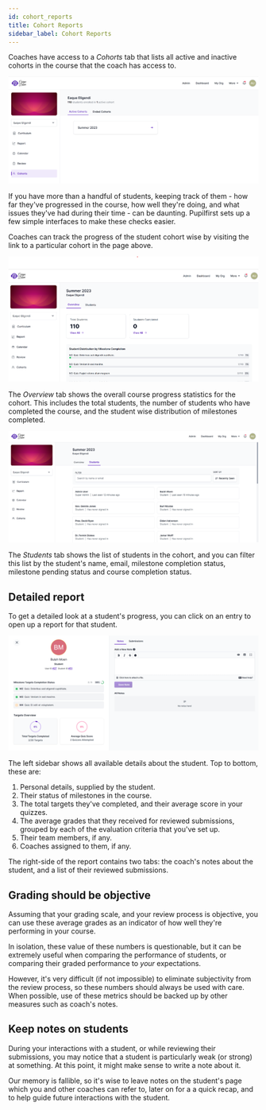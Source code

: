 ```yaml
---
id: cohort_reports
title: Cohort Reports
sidebar_label: Cohort Reports
---
```


Coaches have access to a _Cohorts_ tab that lists all active and inactive cohorts in the course that the coach has access to.

![Coach's list of students](../assets/cohort_reports/cohorts_page.png)

If you have more than a handful of students, keeping track of them - how far they've progressed in the course, how well they're doing, and what issues they've had during their time - can be daunting. Pupilfirst sets up a few simple interfaces to make these checks easier.

Coaches can track the progress of the student cohort wise by visiting the link to a particular cohort in the page above.

![A cohort's report](../assets/cohort_reports/cohorts_show.png)

The _Overview_ tab shows the overall course progress statistics for the cohort. This includes the total students, the number of students who have completed the course, and the student wise distribution of milestones completed.

![A cohort's students page](../assets/cohort_reports/cohorts_students.png)

The _Students_ tab shows the list of students in the cohort, and you can filter this list by the student's name, email, milestone completion status, milestone pending status and course completion status.

## Detailed report

To get a detailed look at a student's progress, you can click on an entry to open up a report for that student.

![A student's report](../assets/cohort_reports/cohorts_student_report.png)

The left sidebar shows all available details about the student. Top to bottom, these are:

1. Personal details, supplied by the student.
2. Their status of milestones in the course.
3. The total targets they've completed, and their average score in your quizzes.
4. The average grades that they received for reviewed submissions, grouped by each of the evaluation criteria that you've set up.
5. Their team members, if any.
6. Coaches assigned to them, if any.

The right-side of the report contains two tabs: the coach's notes about the student, and a list of their reviewed submissions.

## Grading should be objective

Assuming that your grading scale, and your review process is objective, you can use these average grades as an indicator of how well they're performing in your course.

In isolation, these value of these numbers is questionable, but it can be extremely useful when comparing the performance of students, or comparing their graded performance to _your_ expectations.

However, it's very difficult (if not impossible) to eliminate subjectivity from the review process, so these numbers should always be used with care. When possible, use of these metrics should be backed up by other measures such as coach's notes.

## Keep notes on students

During your interactions with a student, or while reviewing their submissions, you may notice that a student is particularly weak (or strong) at something. At this point, it might make sense to write a note about it.

Our memory is fallible, so it's wise to leave notes on the student's page which you and other coaches can refer to, later on for a a quick recap, and to help guide future interactions with the student.
